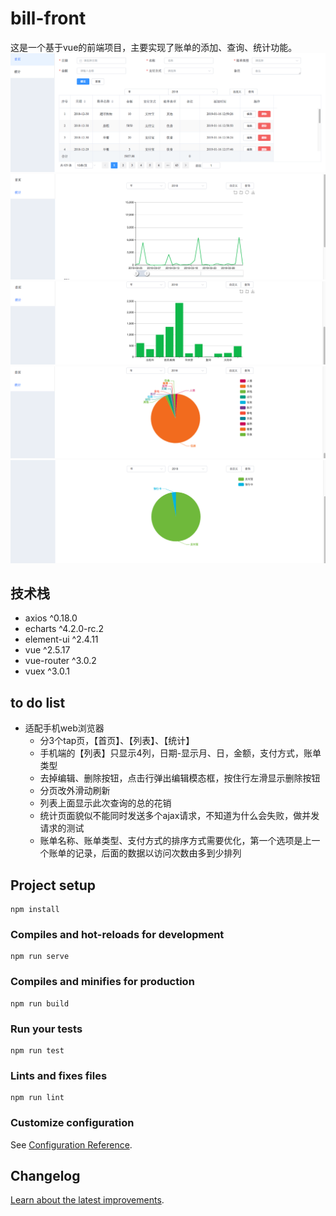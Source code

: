 # bill-front

这是一个基于vue的前端项目，主要实现了账单的添加、查询、统计功能。
![home][img_home]
![statistics_1][img_statistics_1]
![statistics_2][img_statistics_2]
![statistics_3][img_statistics_3]
![statistics_4][img_statistics_4]


## 技术栈

- axios ^0.18.0
- echarts ^4.2.0-rc.2
- element-ui ^2.4.11
- vue ^2.5.17
- vue-router ^3.0.2
- vuex ^3.0.1

## to do list

- 适配手机web浏览器
  - 分3个tap页，【首页】、【列表】、【统计】
  - 手机端的【列表】只显示4列，日期-显示月、日，金额，支付方式，账单类型
  - 去掉编辑、删除按钮，点击行弹出编辑模态框，按住行左滑显示删除按钮
  - 分页改外滑动刷新
  - 列表上面显示此次查询的总的花销
  - 统计页面貌似不能同时发送多个ajax请求，不知道为什么会失败，做并发请求的测试
  - 账单名称、账单类型、支付方式的排序方式需要优化，第一个选项是上一个账单的记录，后面的数据以访问次数由多到少排列

## Project setup
```
npm install
```

### Compiles and hot-reloads for development
```
npm run serve
```

### Compiles and minifies for production
```
npm run build
```

### Run your tests
```
npm run test
```

### Lints and fixes files
```
npm run lint
```

### Customize configuration
See [Configuration Reference](https://cli.vuejs.org/config/).

## Changelog
[Learn about the latest improvements][link_changelog].

[link_changelog]: https://github.com/scutuyu/bill/blob/master/CHANGELOG.md

[img_home]: https://github.com/scutuyu/bill/raw/master/images/home.png
[img_statistics_1]: https://github.com/scutuyu/bill/raw/master/images/statistics_1.png
[img_statistics_2]: https://github.com/scutuyu/bill/raw/master/images/statistics_2.png
[img_statistics_3]: https://github.com/scutuyu/bill/raw/master/images/statistics_3.png
[img_statistics_4]: https://github.com/scutuyu/bill/raw/master/images/statistics_4.png